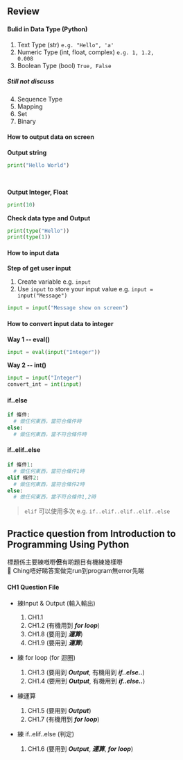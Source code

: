 ## Review
#### Bulid in Data Type (Python)
1. Text Type (str) <code>e.g. "Hello", 'a'</code>
2. Numeric Type (int, float, complex) <code>e.g. 1, 1.2, 0.008</code>
3. Boolean Type (bool) <code>True, False</code>
##### Still not discuss 
4. Sequence Type 
5. Mapping
6. Set 
7. Binary 

#### How to output data on screen

<strong>Output string</strong>
<br/>
```python
print("Hello World")
```
<br/>

<strong>Output Integer, Float</strong>
```python
print(10)
```

<strong>Check data type and Output</strong>
<br/>
```python
print(type("Hello"))
print(type(1))
```

#### How to input data

<strong>Step of get user input</strong>
1. Create variable e.g. <code>input</code>
2. Use <code>input</code> to store your input value e.g. <code>input = input("Message")</code>

```python
input = input("Message show on screen")
```

#### How to convert input data to integer
<strong>Way 1 -- eval()</strong>
<br/>
```python
input = eval(input("Integer"))
```
<strong>Way 2 -- int()</strong>
<br/>
```python
input = input("Integer")
convert_int = int(input)
```

#### if..else
```python
if 條件:
  # 做仼何東西，當符合條件時
else:
  # 做仼何東西，當不符合條件時
```

#### if..elif..else
```python
if 條件1:
  # 做仼何東西，當符合條件1時
elif 條件2:
  # 做仼何東西，當符合條件2時
else:
  # 做仼何東西，當不符合條件1,2時
```
> <code>elif</code> 可以使用多次 e.g. <code>if..elif..elif..elif..else</code>

## Practice question from Introduction to Programming Using Python
標題係主要練嘅嘢**但**有啲題目有機練幾樣嘢<br/>
&#x1F534; Ching唔好睇答案做完run到program無error先睇


#### CH1 Question File
* 練Input & Output (輸入輸出)
  1. CH1.1
  2. CH1.2 (有機用到 ***for loop***)
  3. CH1.8 (要用到 ***運算***)
  4. CH1.9 (要用到 ***運算***)

* 練 for loop (for 迴圈)
  1. CH1.3 (要用到 ***Output***, 有機用到 ***if..else..***)
  2. CH1.4 (要用到 ***Output***, 有機用到 ***if..else..***)

* 練運算
  1. CH1.5 (要用到 ***Output***)
  2. CH1.7 (有機用到 ***for loop***)

* 練 if..elif..else (判定)
  1. CH1.6 (要用到 ***Output***, ***運算***, ***for loop***)
  
